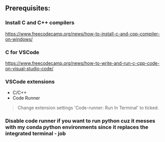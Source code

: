 ## Prerequisites:

### Install C and C++ compilers

https://www.freecodecamp.org/news/how-to-install-c-and-cpp-compiler-on-windows/

### C for VSCode

https://www.freecodecamp.org/news/how-to-write-and-run-c-cpp-code-on-visual-studio-code/

### VSCode extensions

- C/C++
- Code Runner

> Change extension settings 'Code-runner: Run In Terminal' to ticked.

### Disable code runner if you want to run python cuz it messes with my conda python environments since it replaces the integrated terminal - job
